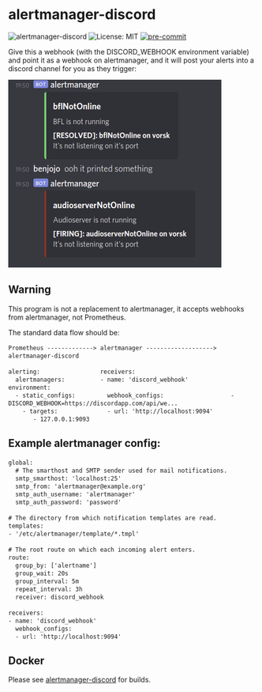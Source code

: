# alertmanager-discord

![alertmanager-discord](https://github.com/SimplicityGuy/alertmanager-discord/actions/workflows/build.yml/badge.svg) ![License: MIT](https://img.shields.io/github/license/SimplicityGuy/alertmanager-discord) [![pre-commit](https://img.shields.io/badge/pre--commit-enabled-brightgreen?logo=pre-commit)](https://github.com/pre-commit/pre-commit)

Give this a webhook (with the DISCORD_WEBHOOK environment variable) and point it as a webhook on alertmanager, and it will post your alerts into a discord channel for you as they trigger:

![](/images/demo-new.png)

## Warning

This program is not a replacement to alertmanager, it accepts webhooks from alertmanager, not Prometheus.

The standard data flow should be:

```
Prometheus -------------> alertmanager -------------------> alertmanager-discord

alerting:                 receivers:
  alertmanagers:          - name: 'discord_webhook'         environment:
  - static_configs:         webhook_configs:                   - DISCORD_WEBHOOK=https://discordapp.com/api/we...
    - targets:              - url: 'http://localhost:9094'
       - 127.0.0.1:9093
```

## Example alertmanager config:

```
global:
  # The smarthost and SMTP sender used for mail notifications.
  smtp_smarthost: 'localhost:25'
  smtp_from: 'alertmanager@example.org'
  smtp_auth_username: 'alertmanager'
  smtp_auth_password: 'password'

# The directory from which notification templates are read.
templates:
- '/etc/alertmanager/template/*.tmpl'

# The root route on which each incoming alert enters.
route:
  group_by: ['alertname']
  group_wait: 20s
  group_interval: 5m
  repeat_interval: 3h
  receiver: discord_webhook

receivers:
- name: 'discord_webhook'
  webhook_configs:
  - url: 'http://localhost:9094'
```

## Docker

Please see [alertmanager-discord](https://github.com/users/SimplicityGuy/packages/container/package/alertmanager-discord) for builds.
